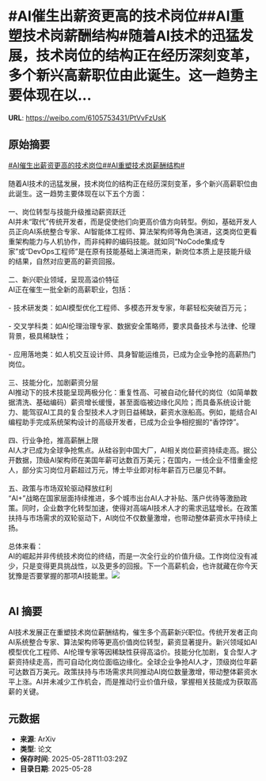 # #AI催生出薪资更高的技术岗位##AI重塑技术岗薪酬结构#随着AI技术的迅猛发展，技术岗位的结构正在经历深刻变革，多个新兴高薪职位由此诞生。这一趋势主要体现在以...

**URL**: https://weibo.com/6105753431/PtVvFzUsK

## 原始摘要

<a href="https://m.weibo.cn/search?containerid=231522type%3D1%26t%3D10%26q%3D%23AI%E5%82%AC%E7%94%9F%E5%87%BA%E8%96%AA%E8%B5%84%E6%9B%B4%E9%AB%98%E7%9A%84%E6%8A%80%E6%9C%AF%E5%B2%97%E4%BD%8D%23&amp;extparam=%23AI%E5%82%AC%E7%94%9F%E5%87%BA%E8%96%AA%E8%B5%84%E6%9B%B4%E9%AB%98%E7%9A%84%E6%8A%80%E6%9C%AF%E5%B2%97%E4%BD%8D%23" data-hide=""><span class="surl-text">#AI催生出薪资更高的技术岗位#</span></a><a href="https://m.weibo.cn/search?containerid=231522type%3D1%26t%3D10%26q%3D%23AI%E9%87%8D%E5%A1%91%E6%8A%80%E6%9C%AF%E5%B2%97%E8%96%AA%E9%85%AC%E7%BB%93%E6%9E%84%23&amp;extparam=%23AI%E9%87%8D%E5%A1%91%E6%8A%80%E6%9C%AF%E5%B2%97%E8%96%AA%E9%85%AC%E7%BB%93%E6%9E%84%23" data-hide=""><span class="surl-text">#AI重塑技术岗薪酬结构#</span></a><br><br>随着AI技术的迅猛发展，技术岗位的结构正在经历深刻变革，多个新兴高薪职位由此诞生。这一趋势主要体现在以下五个方面：<br><br>一、岗位转型与技能升级推动薪资跃迁  <br>AI并未“取代”传统开发者，而是促使他们向更高价值方向转型。例如，基础开发人员正向AI系统整合专家、AI智能体工程师、算法架构师等角色演进，这类岗位更看重架构能力与人机协作，而非纯粹的编码技能。就如同“NoCode集成专家”或“DevOps工程师”是在原有技能基础上演进而来，新岗位本质上是技能升级的结果，自然对应更高的薪资回报。<br><br>二、新兴职业领域，呈现高溢价特征  <br>AI正在催生一批全新的高薪职业，包括：<br><br>- 技术研发类：如AI模型优化工程师、多模态开发专家，年薪轻松突破百万元；<br><br>- 交叉学科类：如AI伦理治理专家、数据安全策略师，要求具备技术与法律、伦理背景，极具稀缺性；<br><br>- 应用落地类：如人机交互设计师、具身智能运维员，已成为企业争抢的高薪热门岗位。<br><br>三、技能分化，加剧薪资分层  <br>AI推动下的技术技能呈现两极分化：重复性高、可被自动化替代的岗位（如简单数据清洗、基础编码）薪资增长缓慢，甚至面临被边缘化风险；而具备系统设计能力、能驾驭AI工具的复合型技术人才则日益稀缺，薪资水涨船高。例如，能结合AI编程助手完成系统架构设计的高级开发者，已成为企业争相挖掘的“香饽饽”。<br><br>四、行业争抢，推高薪酬上限  <br>AI人才已成为全球争抢焦点。从硅谷到中国大厂，AI相关岗位薪资持续走高。据公开数据，顶级AI架构师在美国年薪可达数百万美元；在国内，一线企业不惜重金挖人，部分实习岗位月薪超过万元，博士毕业即对标年薪百万已屡见不鲜。<br><br>五、政策与市场双轮驱动释放红利  <br>“AI+”战略在国家层面持续推进，多个城市出台AI人才补贴、落户优待等激励政策。同时，企业数字化转型加速，使得对高端AI技术人才的需求迅猛增长。在政策扶持与市场需求的双轮驱动下，AI岗位不仅数量激增，也带动整体薪资水平持续上扬。<br><br>总体来看：  <br>AI的崛起并非传统技术岗位的终结，而是一次全行业的价值升级。工作岗位没有减少，只是变得更具挑战性，以及更多的回报。下一个高薪机会，也许就藏在你今天犹豫是否要掌握的那项AI技能里。<img style="" src="https://tvax2.sinaimg.cn/large/006Fd7o3gy1i1vbodtvbdj30ps0y87wh.jpg" referrerpolicy="no-referrer"><br><br>

## AI 摘要

AI技术发展正在重塑技术岗位薪酬结构，催生多个高薪新兴职位。传统开发者正向AI系统整合专家、算法架构师等更高价值岗位转型，薪资显著提升。新兴领域如AI模型优化工程师、AI伦理专家等因稀缺性获得高溢价。技能分化加剧，复合型人才薪资持续走高，而可自动化岗位面临边缘化。全球企业争抢AI人才，顶级岗位年薪可达数百万美元。政策扶持与市场需求共同推动AI岗位数量激增，带动整体薪资水平上涨。AI并未减少工作机会，而是推动行业价值升级，掌握相关技能成为获取高薪的关键。

## 元数据

- **来源**: ArXiv
- **类型**: 论文
- **保存时间**: 2025-05-28T11:03:29Z
- **目录日期**: 2025-05-28
